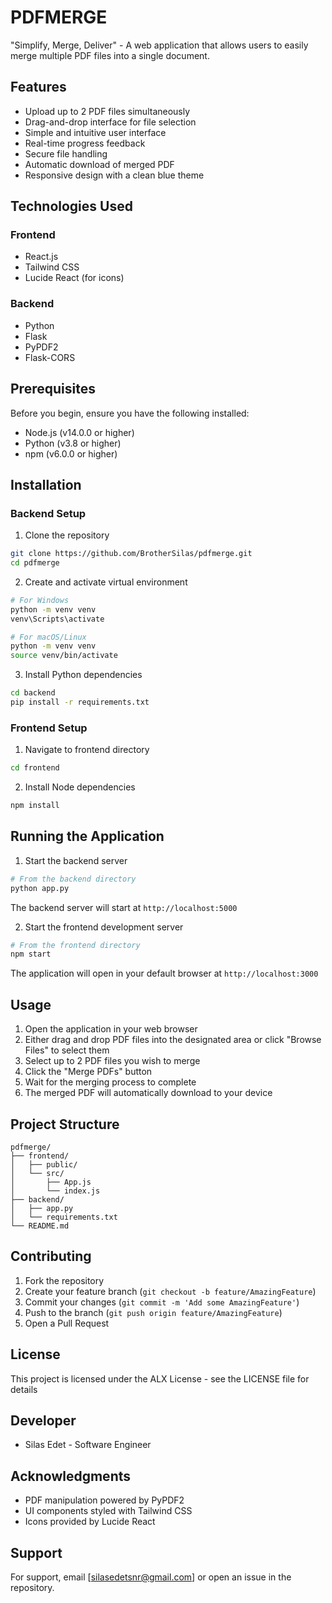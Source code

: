 # PDFMERGE

"Simplify, Merge, Deliver" - A web application that allows users to easily merge multiple PDF files into a single document.

## Features

- Upload up to 2 PDF files simultaneously
- Drag-and-drop interface for file selection
- Simple and intuitive user interface
- Real-time progress feedback
- Secure file handling
- Automatic download of merged PDF
- Responsive design with a clean blue theme

## Technologies Used

### Frontend
- React.js
- Tailwind CSS
- Lucide React (for icons)

### Backend
- Python
- Flask
- PyPDF2
- Flask-CORS

## Prerequisites

Before you begin, ensure you have the following installed:
- Node.js (v14.0.0 or higher)
- Python (v3.8 or higher)
- npm (v6.0.0 or higher)

## Installation

### Backend Setup

1. Clone the repository
```bash
git clone https://github.com/BrotherSilas/pdfmerge.git
cd pdfmerge
```

2. Create and activate virtual environment
```bash
# For Windows
python -m venv venv
venv\Scripts\activate

# For macOS/Linux
python -m venv venv
source venv/bin/activate
```

3. Install Python dependencies
```bash
cd backend
pip install -r requirements.txt
```

### Frontend Setup

1. Navigate to frontend directory
```bash
cd frontend
```

2. Install Node dependencies
```bash
npm install
```

## Running the Application

1. Start the backend server
```bash
# From the backend directory
python app.py
```
The backend server will start at `http://localhost:5000`

2. Start the frontend development server
```bash
# From the frontend directory
npm start
```
The application will open in your default browser at `http://localhost:3000`

## Usage

1. Open the application in your web browser
2. Either drag and drop PDF files into the designated area or click "Browse Files" to select them
3. Select up to 2 PDF files you wish to merge
4. Click the "Merge PDFs" button
5. Wait for the merging process to complete
6. The merged PDF will automatically download to your device

## Project Structure
```
pdfmerge/
├── frontend/
│   ├── public/
│   └── src/
│       ├── App.js
│       └── index.js
├── backend/
│   ├── app.py
│   └── requirements.txt
└── README.md
```

## Contributing

1. Fork the repository
2. Create your feature branch (`git checkout -b feature/AmazingFeature`)
3. Commit your changes (`git commit -m 'Add some AmazingFeature'`)
4. Push to the branch (`git push origin feature/AmazingFeature`)
5. Open a Pull Request

## License

This project is licensed under the ALX License - see the LICENSE file for details

## Developer

- Silas Edet - Software Engineer

## Acknowledgments

- PDF manipulation powered by PyPDF2
- UI components styled with Tailwind CSS
- Icons provided by Lucide React

## Support

For support, email [silasedetsnr@gmail.com] or open an issue in the repository.
